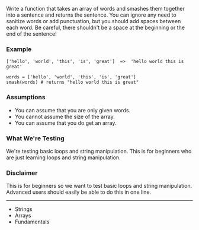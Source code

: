 Write a function that takes an array of words and smashes them together into a sentence and returns the sentence. You can ignore any need to sanitize words or add punctuation, but you should add spaces between each word. Be careful, there shouldn't be a space at the beginning or the end of the sentence!

### Example

```
['hello', 'world', 'this', 'is', 'great']  =>  'hello world this is great'
```

```
words = ['hello', 'world', 'this', 'is', 'great']
smash(words) # returns "hello world this is great"
```

### Assumptions
- You can assume that you are only given words.
- You cannot assume the size of the array.
- You can assume that you do get an array.

### What We're Testing
We're testing basic loops and string manipulation. This is for beginners who are just learning loops and string manipulation.

### Disclaimer
This is for beginners so we want to test basic loops and string manipulation. Advanced users should easily be able to do this in one line.

---

- Strings
- Arrays
- Fundamentals
